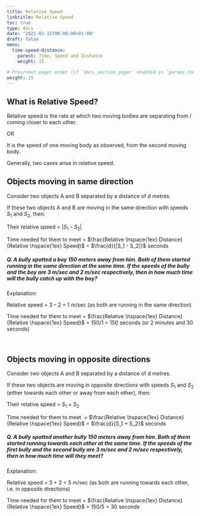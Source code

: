 ```yaml
---
title: Relative Speed
linktitle: Relative Speed
toc: true
type: docs
date: "2021-02-15T00:00:00+01:00"
draft: false
menu:
  time-speed-distance:
    parent: Time, Speed and Distance
    weight: 15

# Prev/next pager order (if `docs_section_pager` enabled in `params.toml`)
weight: 15
---
```


## What is Relative Speed?

Relative speed is the rate at which two moving bodies are separating from / coming closer to each other. 

OR

It is the speed of one moving body as observed, from the second moving body.

Generally, two cases arise in relative speed. 

## Objects moving in same direction 

Consider two objects A and B separated by a distance of d metres.

If these two objects A and B are moving in the same direction with speeds $S_1$ and $S_2$, then:

Their relative speed = |$S_1$ - $S_2$|

Time needed for them to meet = $\frac{Relative \hspace{1ex} Distance}{Relative \hspace{1ex} Speed}$ = $\frac{d}{|S_1 - S_2|}$ seconds

##### Q. A bully spotted a boy 150 meters away from him. Both of them started running in the same direction at the same time. If the speeds of the bully and the boy are 3 m/sec and 2 m/sec respectively, then in how much time will the bully catch up with the boy?

Explanation:<br>
<div class="Exp">

Relative speed = 3 – 2 = 1 m/sec  (as both are running in the same direction) 

Time needed for them to meet = $\frac{Relative \hspace{1ex} Distance}{Relative \hspace{1ex} Speed}$ = 150/1 = 150 seconds (or 2 minutes and 30 seconds)
</div> <br>

## Objects moving in opposite directions 

Consider two objects A and B separated by a distance of d metres.

If these two objects are moving in opposite directions with speeds $S_1$ and $S_2$ (either towards each other or away from each other), then:

Their relative speed = $S_1$ + $S_2$

Time needed for them to meet  = $\frac{Relative \hspace{1ex} Distance}{Relative \hspace{1ex} Speed}$ = $\frac{d}{S_1 + S_2}$ seconds

##### Q. A bully spotted another bully 150 meters away from him. Both of them started running towards each other at the same time. If the speeds of the first bully and the second bully are 3 m/sec and 2 m/sec respectively, then in how much time will they meet?

Explanation:<br>
<div class="Exp">

Relative speed = 3 + 2 = 5 m/sec  (as both are running towards each other, i.e. in opposite directions)

Time needed for them to meet = $\frac{Relative \hspace{1ex} Distance}{Relative \hspace{1ex} Speed}$ = 150/5 = 30 seconds
</div> <br>

